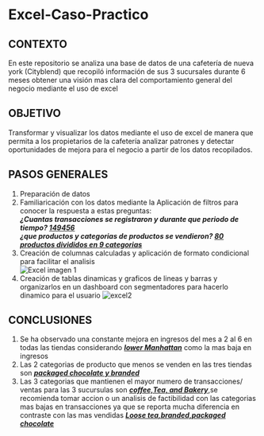 # Excel-Caso-Practico
## CONTEXTO
En este repositorio se analiza una base de datos de una cafetería de nueva york (Cityblend) que recopiló información de sus 3 sucursales durante 6 meses obtener una visión mas clara del comportamiento general del negocio mediante el uso de excel
## OBJETIVO
Transformar y visualizar los datos mediante el uso de excel de manera que permita a los propietarios de la cafetería analizar patrones y detectar oportunidades de mejora para el negocio a partir de los datos recopilados.
## PASOS GENERALES 
1. Preparación de datos
2. Familiaricación con los datos mediante la Aplicación de filtros para conocer la respuesta  a estas preguntas:  
***¿Cuantas transacciones se registraron y durante que periodo de tiempo?  <ins> 149456 </ins>  
¿que productos y categorias de productos se vendieron? <ins>80 productos divididos en 9 categorias </ins>***
3. Creación de columnas calculadas y aplicación de formato condicional para facilitar el analisis  
![Excel imagen 1](https://github.com/user-attachments/assets/52e449c3-2a8e-4bb1-b247-d2021b5f334b)
4. Creación de tablas dinamicas y graficos de lineas y barras y organizarlos en un dashboard con segmentadores para hacerlo dinamico para el usuario
![excel2](https://github.com/user-attachments/assets/a82a2cc5-75c0-4a7f-82b3-04addff63849)
## CONCLUSIONES
1. Se ha observado una constante mejora en ingresos del mes a 2 al 6 en todas las tiendas considerando <ins>***lower Manhattan***</ins> como la mas baja en ingresos 
2. Las 2 categorias de producto que menos se venden en las tres tiendas son <ins>***packaged chocolate y branded***</ins>
3. Las 3 categorias que mantienen el mayor numero de transacciones/ ventas para las 3 sucursulas son <ins>***coffee,Tea, and Bakery***</ins>,se recomienda tomar accion o un analisis de factibilidad con las categorias mas bajas en transacciones ya que se reporta mucha diferencia en contraste con las mas vendidas <ins>***Loose tea,branded,packaged chocolate***</ins>



